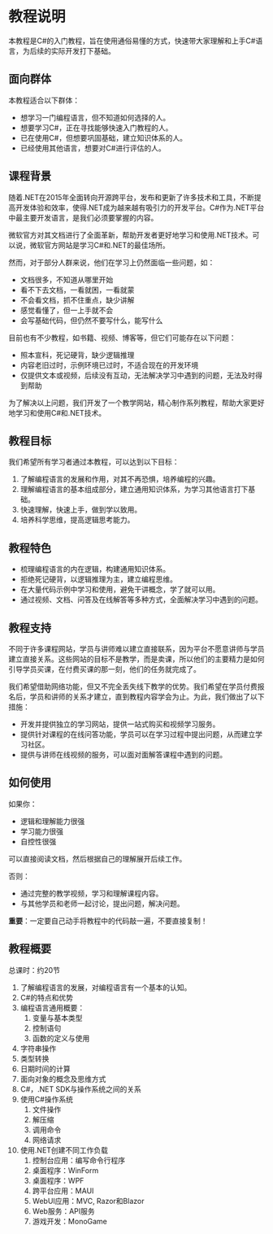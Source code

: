 # 教程说明

本教程是C#的入门教程，旨在使用通俗易懂的方式，快速带大家理解和上手C#语言，为后续的实际开发打下基础。

## 面向群体

本教程适合以下群体：

- 想学习一门编程语言，但不知道如何选择的人。
- 想要学习C#，正在寻找能够快速入门教程的人。
- 已在使用C#，但想要巩固基础，建立知识体系的人。
- 已经使用其他语言，想要对C#进行评估的人。

## 课程背景

随着.NET在2015年全面转向开源跨平台，发布和更新了许多技术和工具，不断提高开发体验和效率，使得.NET成为越来越有吸引力的开发平台。C#作为.NET平台中最主要开发语言，是我们必须要掌握的内容。

微软官方对其文档进行了全面革新，帮助开发者更好地学习和使用.NET技术。可以说，微软官方网站是学习C#和.NET的最佳场所。

然而，对于部分人群来说，他们在学习上仍然面临一些问题，如：

- 文档很多，不知道从哪里开始
- 看不下去文档，一看就困，一看就蒙
- 不会看文档，抓不住重点，缺少讲解
- 感觉看懂了，但一上手就不会
- 会写基础代码，但仍然不要写什么，能写什么

目前也有不少教程，如书籍、视频、博客等，但它们可能存在以下问题：

- 照本宣科，死记硬背，缺少逻辑推理
- 内容老旧过时，示例环境已过时，不适合现在的开发环境
- 仅提供文本或视频，后续没有互动，无法解决学习中遇到的问题，无法及时得到帮助

为了解决以上问题，我们开发了一个教学网站，精心制作系列教程，帮助大家更好地学习和使用C#和.NET技术。

## 教程目标

我们希望所有学习者通过本教程，可以达到以下目标：

1. 了解编程语言的发展和作用，对其不再恐惧，培养编程的兴趣。
2. 理解编程语言的基本组成部分，建立通用知识体系，为学习其他语言打下基础。
3. 快速理解，快速上手，做到学以致用。
4. 培养科学思维，提高逻辑思考能力。

## 教程特色

- 梳理编程语言的内在逻辑，构建通用知识体系。
- 拒绝死记硬背，以逻辑推理为主，建立编程思维。
- 在大量代码示例中学习和使用，避免干讲概念，学了就可以用。
- 通过视频、文档、问答及在线解答等多种方式，全面解决学习中遇到的问题。

## 教程支持

不同于许多课程网站，学员与讲师难以建立直接联系，因为平台不愿意讲师与学员建立直接关系。这些网站的目标不是教学，而是卖课，所以他们的主要精力是如何引导学员买课，在付费买课的那一刻，他们的任务就完成了。

我们希望借助网络功能，但又不完全丢失线下教学的优势。我们希望在学员付费报名后，学员和讲师的关系才建立，直到教程内容学会为止。为此，我们做出了以下措施：

- 开发并提供独立的学习网站，提供一站式购买和视频学习服务。
- 提供针对课程的在线问答功能，学员可以在学习过程中提出问题，从而建立学习社区。
- 提供与讲师在线视频的服务，可以面对面解答课程中遇到的问题。

## 如何使用

如果你：

- 逻辑和理解能力很强
- 学习能力很强
- 自控性很强
  
可以直接阅读文档，然后根据自己的理解展开后续工作。

否则：

- 通过完整的教学视频，学习和理解课程内容。
- 与其他学员和老师一起讨论，提出问题，解决问题。

**重要**：一定要自己动手将教程中的代码敲一遍，不要直接复制！

## 教程概要

总课时：约20节

1. 了解编程语言的发展，对编程语言有一个基本的认知。
2. C#的特点和优势
3. 编程语言通用概要：
   1. 变量与基本类型
   2. 控制语句
   3. 函数的定义与使用
4. 字符串操作
5. 类型转换
6. 日期时间的计算
7. 面向对象的概念及思维方式
8. C#，.NET SDK与操作系统之间的关系
9. 使用C#操作系统
   1. 文件操作
   2. 解压缩
   3. 调用命令
   4. 网络请求
10. 使用.NET创建不同工作负载
    1. 控制台应用：编写命令行程序
    2. 桌面程序：WinForm
    3. 桌面程序：WPF
    4. 跨平台应用：MAUI
    5. WebUI应用：MVC, Razor和Blazor
    6. Web服务：API服务
    7. 游戏开发：MonoGame

